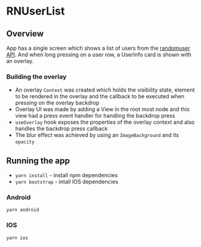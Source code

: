 # RNUserList

## Overview

App has a single screen which shows a list of users from the [randomuser API](https://randomuser.me/api?results=20). And when long pressing on a user row, a UserInfo card is shown with an overlay.

### Building the overlay

- An overlay `Context` was created which holds the visibility state, element to be rendered in the overlay and the callback to be executed when pressing on the overlay backdrop
- Overlay UI was made by adding a View in the root most node and this view had a press event handler for handling the backdrop press
- `useOverlay` hook exposes the properties of the overlay context and also handles the backdrop press callback
- The blur effect was achieved by using an `ImageBackground` and its `opacity`

## Running the app

- `yarn install` - install npm dependencies
- `yarn bootstrap` - intall IOS dependencies

### Android

`yarn android`

### IOS

`yarn ios`
